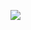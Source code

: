 ![](https://media.discordapp.net/attachments/982562056328847370/982650931281801216/LolWare95.png?width=1259&height=708)

